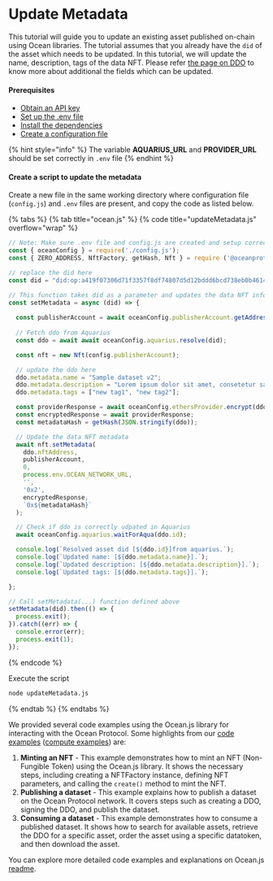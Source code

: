 # Update Metadata

This tutorial will guide you to update an existing asset published on-chain using Ocean libraries. The tutorial assumes that you already have the `did` of the asset which needs to be updated. In this tutorial, we will update the name, description, tags of the data NFT. Please refer [the page on DDO](../../core-concepts/did-ddo.md) to know more about additional the fields which can be updated.

#### Prerequisites

* [Obtain an API key](broken-reference)
* [Set up the .env file](broken-reference)
* [Install the dependencies](broken-reference)
* [Create a configuration file](configuration.md)

{% hint style="info" %}
The variable **AQUARIUS\_URL** and **PROVIDER\_URL** should be set correctly in `.env` file
{% endhint %}

#### Create a script to update the metadata

Create a new file in the same working directory where configuration file (`config.js`) and `.env` files are present, and copy the code as listed below.

{% tabs %}
{% tab title="ocean.js" %}
{% code title="updateMetadata.js" overflow="wrap" %}
```javascript
// Note: Make sure .env file and config.js are created and setup correctly
const { oceanConfig } = require('./config.js');
const { ZERO_ADDRESS, NftFactory, getHash, Nft } = require ('@oceanprotocol/lib');

// replace the did here
const did = "did:op:a419f07306d71f3357f8df74807d5d12bddd6bcd738eb0b461470c64859d6f0f";

// This function takes did as a parameter and updates the data NFT information
const setMetadata = async (did) => {
  
  const publisherAccount = await oceanConfig.publisherAccount.getAddress();
  
  // Fetch ddo from Aquarius
  const ddo = await await oceanConfig.aquarius.resolve(did);

  const nft = new Nft(config.publisherAccount);

  // update the ddo here
  ddo.metadata.name = "Sample dataset v2";
  ddo.metadata.description = "Lorem ipsum dolor sit amet, consetetur sadipscing elitr, sed diam";
  ddo.metadata.tags = ["new tag1", "new tag2"];

  const providerResponse = await oceanConfig.ethersProvider.encrypt(ddo, process.env.OCEAN_NETWORK_URL);
  const encryptedResponse = await providerResponse;
  const metadataHash = getHash(JSON.stringify(ddo));

  // Update the data NFT metadata
  await nft.setMetadata(
    ddo.nftAddress,
    publisherAccount,
    0,
    process.env.OCEAN_NETWORK_URL,
    '',
    '0x2',
    encryptedResponse,
    `0x${metadataHash}`
  );

  // Check if ddo is correctly udpated in Aquarius 
  await oceanConfig.aquarius.waitForAqua(ddo.id);

  console.log(`Resolved asset did [${ddo.id}]from aquarius.`);
  console.log(`Updated name: [${ddo.metadata.name}].`);
  console.log(`Updated description: [${ddo.metadata.description}].`);
  console.log(`Updated tags: [${ddo.metadata.tags}].`);

};

// Call setMetadata(...) function defined above
setMetadata(did).then(() => {
  process.exit();
}).catch((err) => {
  console.error(err);
  process.exit(1);
});
```
{% endcode %}

Execute the script

```bash
node updateMetadata.js
```
{% endtab %}
{% endtabs %}

We provided several code examples using the Ocean.js library for interacting with the Ocean Protocol. Some highlights from our [code examples](https://github.com/oceanprotocol/ocean.js/blob/main/CodeExamples.md) ([compute examples](https://github.com/oceanprotocol/ocean.js/blob/main/ComputeExamples.md)) are:

1. **Minting an NFT** - This example demonstrates how to mint an NFT (Non-Fungible Token) using the Ocean.js library. It shows the necessary steps, including creating a NFTFactory instance, defining NFT parameters, and calling the `create()` method to mint the NFT.
2. **Publishing a dataset** - This example explains how to publish a dataset on the Ocean Protocol network. It covers steps such as creating a DDO, signing the DDO, and publish the dataset.
3. **Consuming a dataset** - This example demonstrates how to consume a published dataset. It shows how to search for available assets, retrieve the DDO for a specific asset, order the asset using a specific datatoken, and then download the asset.

You can explore more detailed code examples and explanations on Ocean.js [readme](https://github.com/oceanprotocol/ocean.js#readme).
